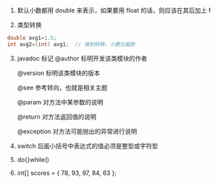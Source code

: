 ##

1. 默认小数都用 double 来表示，如果要用 float 的话，则应该在其后加上 f

2. 类型转换

```java
double avg1=1.5;
int avg2=(int) avg1;  // 强制转换，小数位截断

```

3. javadoc 标记
   @author 标明开发该类模块的作者

   @version 标明该类模块的版本

   @see 参考转向，也就是相关主题

   @param 对方法中某参数的说明

   @return 对方法返回值的说明

   @exception 对方法可能抛出的异常进行说明

4. switch 后面小括号中表达式的值必须是整型或字符型
5. do{}while()
6. int[] scores = { 78, 93, 97, 84, 63 };

